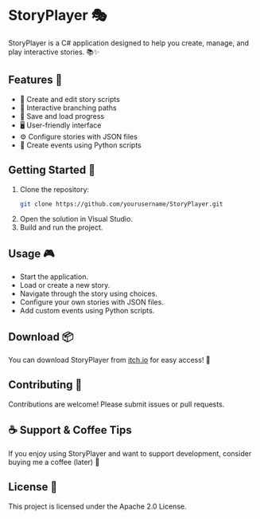 # StoryPlayer 🎭

StoryPlayer is a C# application designed to help you create, manage, and play interactive stories. 📚✨

## Features 🚀

- 📝 Create and edit story scripts
- 🌳 Interactive branching paths
- 💾 Save and load progress
- 🖥️ User-friendly interface
- ⚙️ Configure stories with JSON files
- 🐍 Create events using Python scripts

## Getting Started 🏁

1. Clone the repository:
    ```bash
    git clone https://github.com/yourusername/StoryPlayer.git
    ```
2. Open the solution in Visual Studio.
3. Build and run the project.

## Usage 🎮

- Start the application.
- Load or create a new story.
- Navigate through the story using choices.
- Configure your own stories with JSON files.
- Add custom events using Python scripts.

## Download 📦

You can download StoryPlayer from [itch.io](https://igsparkew.itch.io/storyplayer) for easy access! 🎉

## Contributing 🤝

Contributions are welcome! Please submit issues or pull requests.

## ☕ Support & Coffee Tips

If you enjoy using StoryPlayer and want to support development, consider buying me a coffee (later) 🍵

## License 📄

This project is licensed under the Apache 2.0 License.
